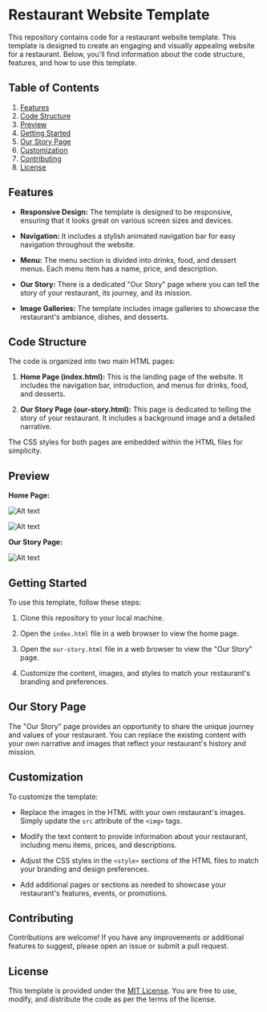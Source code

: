 # Restaurant Website Template

This repository contains code for a restaurant website template. This template is designed to create an engaging and visually appealing website for a restaurant. Below, you'll find information about the code structure, features, and how to use this template.

## Table of Contents

1. [Features](#features)
2. [Code Structure](#code-structure)
3. [Preview](#preview)
4. [Getting Started](#getting-started)
5. [Our Story Page](#our-story-page)
6. [Customization](#customization)
7. [Contributing](#contributing)
8. [License](#license)

## Features

- **Responsive Design:** The template is designed to be responsive, ensuring that it looks great on various screen sizes and devices.

- **Navigation:** It includes a stylish animated navigation bar for easy navigation throughout the website.

- **Menu:** The menu section is divided into drinks, food, and dessert menus. Each menu item has a name, price, and description.

- **Our Story:** There is a dedicated "Our Story" page where you can tell the story of your restaurant, its journey, and its mission.

- **Image Galleries:** The template includes image galleries to showcase the restaurant's ambiance, dishes, and desserts.

## Code Structure

The code is organized into two main HTML pages:

1. **Home Page (index.html):** This is the landing page of the website. It includes the navigation bar, introduction, and menus for drinks, food, and desserts.

2. **Our Story Page (our-story.html):** This page is dedicated to telling the story of your restaurant. It includes a background image and a detailed narrative.

The CSS styles for both pages are embedded within the HTML files for simplicity.

## Preview

**Home Page:**

![Alt text](https://github.com/Mohammed20037/restaurant_website_template/assets/113844625/f824325a-1d92-455c-be7f-403ecb6f16bb)

![Alt text](https://github.com/Mohammed20037/restaurant_website_template/assets/113844625/a43fcdec-43f2-4596-ad7b-b37c987d538f)

**Our Story Page:**


![Alt text](https://github.com/Mohammed20037/restaurant_website_template/assets/113844625/dff2dea3-952f-402f-aeb5-4d8e8df4e6dd)


## Getting Started

To use this template, follow these steps:

1. Clone this repository to your local machine.

2. Open the `index.html` file in a web browser to view the home page.

3. Open the `our-story.html` file in a web browser to view the "Our Story" page.

4. Customize the content, images, and styles to match your restaurant's branding and preferences.

## Our Story Page

The "Our Story" page provides an opportunity to share the unique journey and values of your restaurant. You can replace the existing content with your own narrative and images that reflect your restaurant's history and mission.

## Customization

To customize the template:

- Replace the images in the HTML with your own restaurant's images. Simply update the `src` attribute of the `<img>` tags.

- Modify the text content to provide information about your restaurant, including menu items, prices, and descriptions.

- Adjust the CSS styles in the `<style>` sections of the HTML files to match your branding and design preferences.

- Add additional pages or sections as needed to showcase your restaurant's features, events, or promotions.

## Contributing

Contributions are welcome! If you have any improvements or additional features to suggest, please open an issue or submit a pull request.

## License

This template is provided under the [MIT License](LICENSE). You are free to use, modify, and distribute the code as per the terms of the license.
